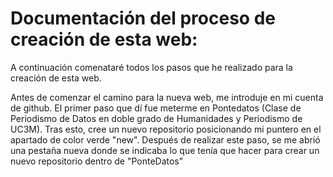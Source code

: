 # Documentación del proceso de creación de esta web:
A continuación comenataré todos los pasos que he realizado para la creación de esta web. 

Antes de comenzar el camino para la nueva web, me introduje en mi cuenta de github. El primer paso que dí fue meterme en Pontedatos (Clase de Periodismo de Datos en doble grado de Humanidades y Periodismo de UC3M). Tras esto, cree un nuevo repositorio posicionando mi puntero en el apartado de color verde "new". Después de realizar este paso, se me abrió una pestaña nueva donde se indicaba lo que tenía que hacer para crear un nuevo repositorio dentro de "PonteDatos"
